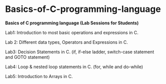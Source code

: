 # Basics-of-C-programming-language
**Basics of C programming language (Lab Sessions for Students)**

Lab1: Introduction to most basic operations and expressions in C.

Lab 2: Different data types, Operators and Expressions in C.

Lab3: Decision Statements in C. (if, if-else ladder, switch-case statement and GOTO statement)

Lab4: Loop & nested loop statements in C. (for, while and do-while)

Lab5: Introduction to Arrays in C.
